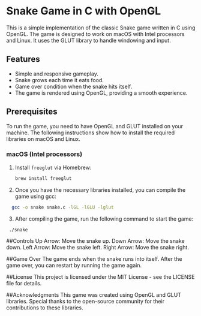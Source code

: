 # Snake Game in C with OpenGL

This is a simple implementation of the classic Snake game written in C using OpenGL. The game is designed to work on macOS with Intel processors and Linux. It uses the GLUT library to handle windowing and input.

## Features
- Simple and responsive gameplay.
- Snake grows each time it eats food.
- Game over condition when the snake hits itself.
- The game is rendered using OpenGL, providing a smooth experience.

## Prerequisites

To run the game, you need to have OpenGL and GLUT installed on your machine. The following instructions show how to install the required libraries on macOS and Linux.

### macOS (Intel processors)
1. Install `freeglut` via Homebrew:
   ```bash
   brew install freeglut
   ```
   
2. Once you have the necessary libraries installed, you can compile the game using gcc:
 ```bash
   gcc -o snake snake.c -lGL -lGLU -lglut
  ```

3. After compiling the game, run the following command to start the game:
 ```bash
  ./snake
```
##Controls
Up Arrow: Move the snake up.
Down Arrow: Move the snake down.
Left Arrow: Move the snake left.
Right Arrow: Move the snake right.

##Game Over
The game ends when the snake runs into itself. After the game over, you can restart by running the game again.

##License
This project is licensed under the MIT License - see the LICENSE file for details.

##Acknowledgments
This game was created using OpenGL and GLUT libraries.
Special thanks to the open-source community for their contributions to these libraries.

